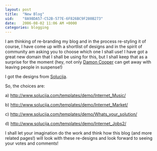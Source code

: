 ```yaml
---
layout: post
title:  "New Blog"
uid:	"8A98DA57-C52B-577E-6F826BC9F280B273"
date:   2006-08-02 11:06 AM +0000
categories: blogging
---
```

I am thinking of re-branding my blog and in the process re-styling it of course, I have come up with a shortlist of designs and in the spirit of community am asking you to choose which one I shall use! I have got a great new domain that I shall be using for this, but I shall keep that as a surprise for the moment (hey, not only <a href="http://www.dcooper.org/blog/client/index.cfm?mode=entry&entry=CA4B686A-4E22-1671-58F4E17F09832C78">Damon Cooper</a> can get away with leaving people in suspense!)


I got the designs from <a href="http://www.solucija.com">Solucija</a>. 

So, the choices are:

a) <a href="http://www.solucija.com/templates/demo/Internet_Music/">http://www.solucija.com/templates/demo/Internet_Music/</a>

b) <a href="http://www.solucija.com/templates/demo/Internet_Market/">http://www.solucija.com/templates/demo/Internet_Market/</a>

c) <a href="http://www.solucija.com/templates/demo/Whats_your_solution/">http://www.solucija.com/templates/demo/Whats_your_solution/</a>

d) <a href="http://www.solucija.com/templates/demo/Internet_Jobs2/">http://www.solucija.com/templates/demo/Internet_Jobs2/</a>


I shall let your imagination do the work and think how this blog (and more related pages!) will look with these re-designs and look forward to seeing your votes and comments!